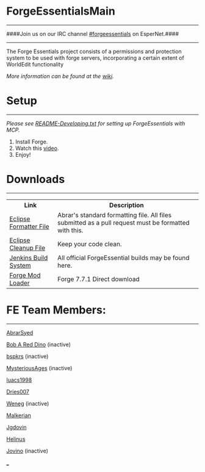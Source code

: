 ForgeEssentialsMain
===================
*******************
####Join us on our IRC channel [#forgeessentials](http://webchat.esper.net/?channels=forgeessentials&prompt=1) on EsperNet.####
_________________________________________________________________________________________________________________________
The Forge Essentials project consists of a permissions and protection system to be used with forge servers, incorporating a certain extent of WorldEdit functionality

*More information can be found at the [wiki](wiki).*

Setup
=====
_____
*Please see [README-Developing.txt](README-Developing.txt) for setting up ForgeEssentials with MCP.*

1. Install Forge.
2. Watch this [video](http://www.google.com/url?sa=t&rct=j&q=forge%20essentials%20install&source=web&cd=2&ved=0CD4QtwIwAQ&url=http%3A%2F%2Fwww.youtube.com%2Fwatch%3Fv%3DeILe2YDVHfs&ei=6-BUUYL3JITUyQG-noGIDw&usg=AFQjCNEbvjbyDXQZ9wBuwxn8g4wjFw5ADw&bvm=bv.44442042,d.aWc).
3. Enjoy!

Downloads
=========
_________
<table>
<tr>
<th>Link</th>
<th>Description</th>
</tr>
<tr>
<td><a href="https://dl.dropbox.com/u/31042110/eclipse%20Formatter%20Stuff/AbrarCodeFormatter.xml">Eclipse Formatter File</a></td>
<td>Abrar's standard formatting file. All files submitted as a pull request must be formatted with this.</td>
</tr>
<tr>
<td><a href="https://dl.dropbox.com/u/31042110/eclipse%20Formatter%20Stuff/AbrarCodeCleanup.xml">Eclipse Cleanup File</a></td>
<td>Keep your code clean.</td>
</tr>
<tr>
<td><a href="http://files.minecraftforge.net/ForgeEssentials/">Jenkins Build System</a></td>
<td>All official ForgeEssential builds may be found here.</td>
</tr>
<tr>
<td><a href="http://files.minecraftforge.net/minecraftforge/minecraftforge-universal-1.5.1-7.7.1.611.zip">Forge Mod Loader</a></td>
<td>Forge 7.7.1 Direct download</td>
</table>

FE Team Members:
================
________________
<a href="https://github.com/AbrarSyed">AbrarSyed</a>  

<a href="https://github.com/Bob-A-Red-Dino">Bob A Red Dino</a>  (inactive)

<a href="https://github.com/bspkrs">bspkrs</a> (inactive)

<a href="https://github.com/MysteriousAges">MysteriousAges</a> (inactive)

<a href="https://github.com/luacs1998">luacs1998</a>

<a href="https://github.com/dries007">Dries007</a>

<a href="https://github.com/Weneg">Weneg</a> (inactive)

<a href="https://github.com/Malkerian">Malkerian</a>

<a href="https://github.com/Jgdovin">Jgdovin</a>

<a href="https://github.com/helinus">Helinus</a>

<a href="https://github.com/jovino">Jovino</a> (inactive)

<a href="https://github.com/RlonRyan">_</a>
